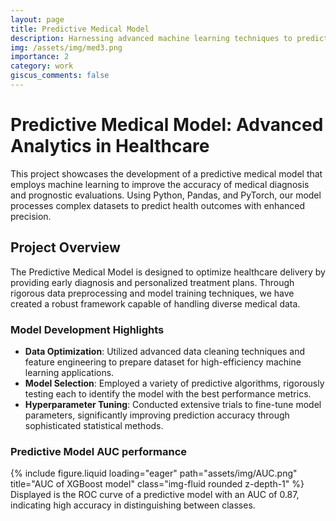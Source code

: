 ```yaml
---
layout: page
title: Predictive Medical Model
description: Harnessing advanced machine learning techniques to predict medical outcomes with high accuracy.
img: /assets/img/med3.png
importance: 2
category: work
giscus_comments: false
---
```


# Predictive Medical Model: Advanced Analytics in Healthcare

This project showcases the development of a predictive medical model that employs machine learning to improve the accuracy of medical diagnosis and prognostic evaluations. Using Python, Pandas, and PyTorch, our model processes complex datasets to predict health outcomes with enhanced precision.

## Project Overview

The Predictive Medical Model is designed to optimize healthcare delivery by providing early diagnosis and personalized treatment plans. Through rigorous data preprocessing and model training techniques, we have created a robust framework capable of handling diverse medical data.

### Model Development Highlights

- **Data Optimization**: Utilized advanced data cleaning techniques and feature engineering to prepare dataset for high-efficiency machine learning applications.
- **Model Selection**: Employed a variety of predictive algorithms, rigorously testing each to identify the model with the best performance metrics.
- **Hyperparameter Tuning**: Conducted extensive trials to fine-tune model parameters, significantly improving prediction accuracy through sophisticated statistical methods.

### Predictive Model AUC performance

<div class="row justify-content-center ">
    <div class="col-sm-8 mt-3  mt-md-0">
        {% include figure.liquid loading="eager" path="assets/img/AUC.png" title="AUC of XGBoost model" class="img-fluid rounded z-depth-1" %}
    </div>
</div>
<div class="caption"> Displayed is the ROC curve of a predictive model with an AUC of 0.87, indicating high accuracy in distinguishing between classes.</div>
